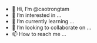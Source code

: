 - 👋 Hi, I’m @caotrongtam
- 👀 I’m interested in ...
- 🌱 I’m currently learning ...
- 💞️ I’m looking to collaborate on ...
- 📫 How to reach me ...

<!---
caotrongtam/caotrongtam is a ✨ special ✨ repository because its `README.md` (this file) appears on your GitHub profile.
You can click the Preview link to take a look at your changes.
--->
